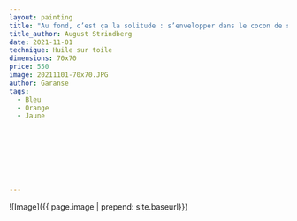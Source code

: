 ```yaml
---
layout: painting
title: "Au fond, c’est ça la solitude : s’envelopper dans le cocon de son âme, se faire chrysalide et attendre la métamorphose car elle arrive toujours."                      
title_author: August Strindberg                                       
date: 2021-11-01
technique: Huile sur toile 
dimensions: 70x70
price: 550
image: 20211101-70x70.JPG
author: Garanse
tags:
  - Bleu
  - Orange
  - Jaune
  
  
  
  
  
  
  
  
---
```

![Image]({{ page.image | prepend: site.baseurl}})

